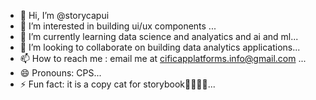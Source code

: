 - 👋 Hi, I’m @storycapui
- 👀 I’m interested in building ui/ux components ...
- 🌱 I’m currently learning data science and analyatics and ai and ml...
- 💞️ I’m looking to collaborate on building data analytics applications...
- 📫 How to reach me : email me at cificapplatforms.info@gmail.com ...
- 😄 Pronouns: CPS...
- ⚡ Fun fact: it is a copy cat for storybook🤣🤣🤣🤣...

<!---
storycapui/storycapui is a ✨ special ✨ repository because its `README.md` (this file) appears on your GitHub profile.
You can click the Preview link to take a look at your changes.
--->
